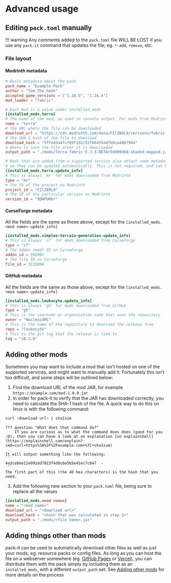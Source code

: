 # Advanced usage

## Editing `pack.toml` manually

!!! warning
    Any comments added to the `pack.toml` file WILL BE LOST if you use any `pack-it` command that updates the file; eg. `*-add`, `remove`, etc.

### File layout

#### Modrinth metadata
```toml
# Basic metadata about the pack
pack_name = "Example Pack"
author = "Tom_The_Geek"
accepted_game_versions = ["1.16.5", "1.16.4"]
mod_loader = "fabric"

# Each mod is a value under installed_mods
[installed_mods.terra]
# The name of the mod, as used in console output. For mods from Modrinth, this will be the slug
name = "terra"
# The URL where the file can be downloaded
download_url = "https://cdn.modrinth.com/data/FIlZB9L0/versions/fabric-5.3.3-BETA+5dd00db8/Terra-fabric-5.3.3-BETA+5dd00db8-shaded-mapped.jar"
# The SHA-1 hash of the file to download
download_hash = "5ffed3a47cf09f192c52fb6476ad7bbca406794e"
# Where to save the file after it is downloaded
output_path = "./mods/Terra-fabric-5.3.3-BETA+5dd00db8-shaded-mapped.jar"

# Mods that are added from a supported service also attach some metadata about where they are from,
# so they can be updated automatically. This is not required, and can be omitted
[installed_mods.terra.update_info]
# This is always 'mr' for mods downloaded from Modrinth
type = "mr"
# The ID of the project on Modrinth
project_id = "FIlZB9L0"
# The ID of the particular version on Modrinth
version_id = "9DWPUHbr"
```

#### CurseForge metadata

All the fields are the same as those above, except for the `[installed_mods.<mod name>.update_info]`
```toml
[installed_mods.simplex-terrain-generation.update_info]
# This is always 'cf' for mods downloaded from CurseForge
type = "cf"
# The addon (mod) ID on CurseForge
addon_id = 352997
# The file ID on CurseForge
file_id = 3133994
```

#### GitHub metadata
All the fields are the same as those above, except for the `[installed_mods.<mod name>.update_info]`
```toml
[installed_mods.leukocyte.update_info]
# This is always 'gh' for mods downloaded from GitHub
type = "gh"
# This is the username or organisation name that owns the repository
owner = "NucleoidMC"
# This is the name of the repository to download the release from
repo = "leukocyte"
# This is the git tag that the release is tied to
tag = "v0.3.0"
```

## Adding other mods
Sometimes you may want to include a mod that isn't hosted on one of the supported services, and might want to manually add it. Fortunately this isn't too difficult, and some steps will be outlined below:

1. Find the download URL of the mod JAR, for example `https://example.com/mod-1.0.0.jar`
2. In order for pack-it to verify that the JAR has downloaded correctly, you need to calculate the SHA-1 hash of the file. A quick way to do this on linux is with the following command:
```bash
curl <download url> | sha1sum
```

    ??? question "What does that command do?"
        If you are curious as to what the command does does (good for you :D), then you can have a look at an explanation [on explainshell](https://explainshell.com/explain?cmd=curl+https%3A%2F%2Fexample.com+%7C+sha1sum)

    It will output something like the following:
    ```
    4a3ce8ee11e091dd7923f4d8c6e5b5e41ec7c047  -
    ```
    The first part of this (the 40 hex characters) is the hash that you need.

3. Add the following new section to your `pack.toml` file, being sure to replace all the values
```toml
[installed_mods.<mod name>]
name = "<mod name>"
download_url = "<download url>"
download_hash = "<hash that was calculated in step 2>"
output_path = "./mods/<file name>.jar"
```

## Adding things other than mods
pack-it can be used to automatically download other files as well as just your mods; eg. resource packs or config files.
As long as you can host the file on a webserver somewhere (eg. [GitHub Pages](https://pages.github.com) or [Vercel](https://vercel.com)), you can distribute them with the pack simply by including them as an `installed_mods`, with a different `output_path` set. See [Adding other mods](#adding-other-mods) for more details on the process
